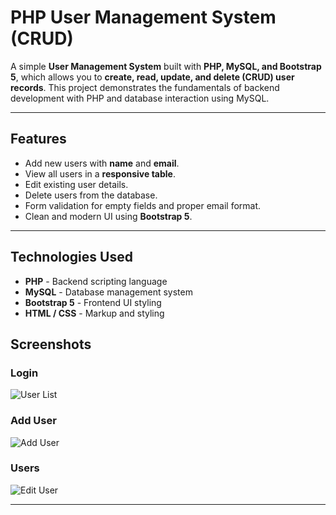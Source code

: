 # PHP User Management System (CRUD)

A simple **User Management System** built with **PHP, MySQL, and Bootstrap 5**, which allows you to **create, read, update, and delete (CRUD) user records**. This project demonstrates the fundamentals of backend development with PHP and database interaction using MySQL.

---

## Features

- Add new users with **name** and **email**.
- View all users in a **responsive table**.
- Edit existing user details.
- Delete users from the database.
- Form validation for empty fields and proper email format.
- Clean and modern UI using **Bootstrap 5**.

---

## Technologies Used

- **PHP** - Backend scripting language  
- **MySQL** - Database management system  
- **Bootstrap 5** - Frontend UI styling  
- **HTML / CSS** - Markup and styling


## Screenshots

### Login
![User List](https://blogger.googleusercontent.com/img/a/AVvXsEhbBq64ZQ0XfDOjO5aaMks0ctTXv2hWo-wIab9WqInxRxrxgn26LGrPjGnDcdOribwf5jTCWvOGLErvcsPCrdh02OwlkX2qD61NIbiIF7CLvKNsX2v38w5ITNkHQWknV0DDSUX5PBfrIYpLk_Qxg40SWFoNQIewnklRZt7TPWqk7TE8nmTqGQov4dQ8F0UU)

### Add User
![Add User](https://blogger.googleusercontent.com/img/a/AVvXsEjJpm7VXre2sxmZMczPq85PhpzVNM6rtldSTqXoam9y10LAnokr-DwDijQlFGfsUn-de0_04ny18jsPQY8Mm_sEUkfMBeqsclT5v5RCKK5mWUqJKZCzrx7Dpq3lcz3RBLuw1Rh9uNQtGoJekHdnRRssq_sFqgteod3GMbbsM1s1IYq5vYBw_2f-nMhMdMoj)

### Users
![Edit User](https://blogger.googleusercontent.com/img/a/AVvXsEh6eI6u2SceG109-ujdXD85TYsHzBmIVbgZs5sf2mPTdgPbsBizUwQwbyNDMTrZAG2I0BT913keRPm7vJQPHzgY0qGL1sCyzzlIq8iU4XeNDgS169GhMlZLAD3ZImM4RuHPKUcc6wQwvwnAxDkm19FH_ktF-edYzk1CwSrUvuiVydxc_ImS7vMnIL3kpVK4)


---
